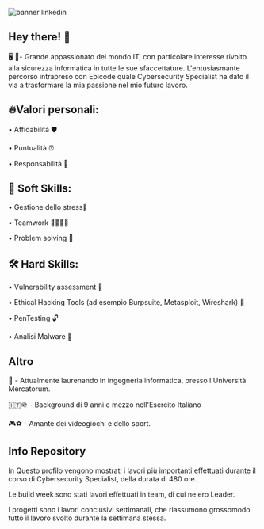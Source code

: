 
![banner linkedin](https://github.com/matteoleoni95/matteoleoni95/assets/161330884/063a7add-1cd4-406d-8486-687b1f82eb96)


## Hey there! 👋

🖥 🔐- Grande appassionato del mondo IT, con particolare interesse rivolto alla sicurezza informatica in tutte le sue sfaccettature.
L'entusiasmante percorso intrapreso con Epicode quale Cybersecurity Specialist ha dato il via a trasformare la mia passione nel mio futuro lavoro. 

## 🔥Valori personali:

• Affidabilità 🛡

• Puntualità ⏰️

• Responsabilità 💼

## 🎯 Soft Skills:

• Gestione dello stress🌿

• Teamwork 👨‍💻👩‍💻

• Problem solving 🧩

## 🛠 Hard Skills:

• Vulnerability assessment 🔎

• Ethical Hacking Tools (ad esempio Burpsuite, Metasploit, Wireshark) 🦈

• PenTesting 🔓

• Analisi Malware 🦠

## Altro
📜 - Attualmente laurenando in ingegneria informatica, presso l'Università Mercatorum. 

🇮🇹🪖 - Background di 9 anni e mezzo nell'Esercito Italiano

🎮⚽️ - Amante dei videogiochi e dello sport.


## Info Repository

In Questo profilo vengono mostrati i lavori più importanti effettuati durante il corso di Cybersecurity Specialist, della durata di 480 ore.

Le build week sono stati lavori effettuati in team, di cui ne ero Leader.

I progetti sono i lavori conclusivi settimanali, che riassumono grossomodo tutto il lavoro svolto durante la settimana stessa.

